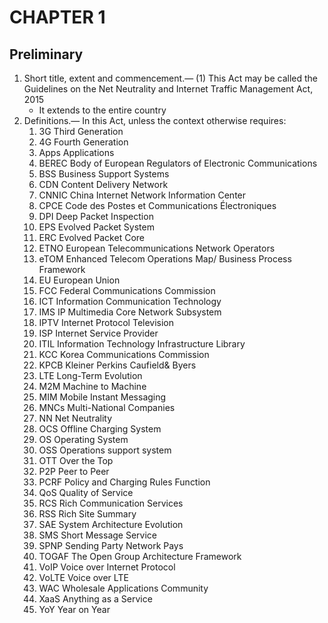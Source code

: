 ﻿# CHAPTER 1
## Preliminary

1. Short title, extent and commencement.— (1) This Act may be called the Guidelines on the Net Neutrality and Internet Traffic Management Act, 2015
   * It extends to the entire country
2. Definitions.— In this Act, unless the context otherwise requires: 
    1. 3G Third Generation
    2. 4G Fourth Generation 
    3. Apps Applications 
    4. BEREC Body of European Regulators of Electronic Communications 
    5. BSS Business Support Systems 
    6. CDN Content Delivery Network 
    7. CNNIC China Internet Network Information Center 
    8. CPCE Code des Postes et Communications Électroniques 
    9. DPI Deep Packet Inspection 
    10. EPS Evolved Packet System 
    11. ERC Evolved Packet Core 
    12. ETNO European Telecommunications Network Operators 
    13. eTOM Enhanced Telecom Operations Map/ Business Process Framework 
    14. EU European Union 
    15. FCC Federal Communications Commission 
    16. ICT Information Communication Technology 
    17. IMS IP Multimedia Core Network Subsystem 
    18. IPTV Internet Protocol Television 
    19. ISP Internet Service Provider 
    20. ITIL Information Technology Infrastructure Library 
    21. KCC Korea Communications Commission 
    22. KPCB Kleiner Perkins Caufield& Byers 
    23. LTE Long-Term Evolution 
    24. M2M Machine to Machine 
    25. MIM Mobile Instant Messaging 
    26. MNCs Multi-National Companies 
    27. NN Net Neutrality 
    28. OCS Offline Charging System 
    29. OS Operating System 
    30. OSS Operations support system 
    31. OTT Over the Top 
    32. P2P Peer to Peer 
    33. PCRF Policy and Charging Rules Function 
    34. QoS Quality of Service 
    35. RCS Rich Communication Services 
    36. RSS Rich Site Summary 
    37. SAE System Architecture Evolution 
    38. SMS Short Message Service 
    39. SPNP Sending Party Network Pays 
    40. TOGAF The Open Group Architecture Framework 
    41. VoIP Voice over Internet Protocol 
    42. VoLTE Voice over LTE 
    43. WAC Wholesale Applications Community 
    44. XaaS Anything as a Service 
    45. YoY Year on Year
